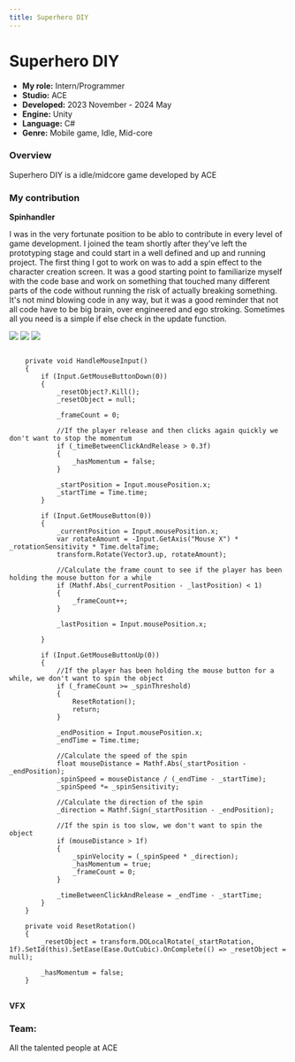 ```yaml
---
title: Superhero DIY
---
```


# Superhero DIY
 

- **My role:** Intern/Programmer 
- **Studio:** ACE
- **Developed:** 2023 November - 2024 May
- **Engine:** Unity
- **Language:** C#
- **Genre:** Mobile game, Idle, Mid-core

### Overview

Superhero DIY is a idle/midcore game developed by ACE

### My contribution

**Spinhandler**

I was in the very fortunate position to be ablo to contribute in every level of game development. I joined the team shortly after they've left the prototyping stage and could start in a well defined and up and running project. The first thing I got to work on was to add a spin effect to the character creation screen. It was a good starting point to familiarize myself with the code base and work on something that touched many different parts of the code without running the risk of actually breaking something. It's not mind blowing code in any way, but it was a good reminder that not all code have to be big brain, over engineered and ego stroking. Sometimes all you need is a simple if else check in the update function.

<div class="grid grid-cols-3 gap-1">
    <img class="col-span-1" src="/src/img/superhero-diy-1.gif">
    <img class="col-span-1" src="/src/img/superhero-diy-2.gif">
    <img class="col-span-1" src="/src/img/superhero-diy-3.gif">
</div>

<pre class="text-wrap hljs">
<code class="language-cpp">
    private void HandleMouseInput()
    {
        if (Input.GetMouseButtonDown(0))
        {
            _resetObject?.Kill();
            _resetObject = null;
            
            _frameCount = 0;
            
            //If the player release and then clicks again quickly we don't want to stop the momentum
            if (_timeBetweenClickAndRelease > 0.3f) 
            {
                _hasMomentum = false;
            }

            _startPosition = Input.mousePosition.x;
            _startTime = Time.time;
        }

        if (Input.GetMouseButton(0))
        {
            _currentPosition = Input.mousePosition.x;
            var rotateAmount = -Input.GetAxis("Mouse X") * _rotationSensitivity * Time.deltaTime;
            transform.Rotate(Vector3.up, rotateAmount);
            
            //Calculate the frame count to see if the player has been holding the mouse button for a while
            if (Mathf.Abs(_currentPosition - _lastPosition) < 1)
            {
                _frameCount++;
            }

            _lastPosition = Input.mousePosition.x;

        }

        if (Input.GetMouseButtonUp(0))
        {
            //If the player has been holding the mouse button for a while, we don't want to spin the object
            if (_frameCount >= _spinThreshold)
            {
                ResetRotation();
                return;
            }

            _endPosition = Input.mousePosition.x;
            _endTime = Time.time;

            //Calculate the speed of the spin
            float mouseDistance = Mathf.Abs(_startPosition - _endPosition);
            _spinSpeed = mouseDistance / (_endTime - _startTime);
            _spinSpeed *= _spinSensitivity;
            
            //Calculate the direction of the spin
            _direction = Mathf.Sign(_startPosition - _endPosition);

            //If the spin is too slow, we don't want to spin the object
            if (mouseDistance > 1f)
            {
                _spinVelocity = (_spinSpeed * _direction);
                _hasMomentum = true;
                _frameCount = 0;
            }

            _timeBetweenClickAndRelease = _endTime - _startTime;
        }
    }

    private void ResetRotation()
    {
        _resetObject = transform.DOLocalRotate(_startRotation, 1f).SetId(this).SetEase(Ease.OutCubic).OnComplete(() => _resetObject = null);

        _hasMomentum = false;
    }
</code>
</pre>

**VFX**





### Team: 

All the talented people at ACE